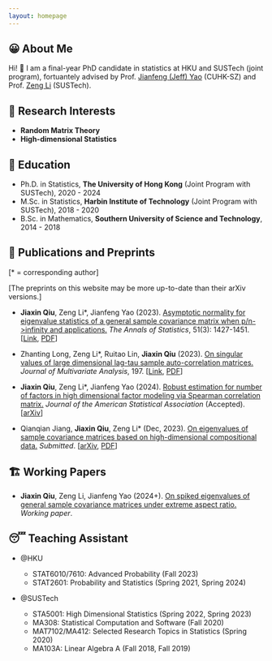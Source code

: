 ```yaml
---
layout: homepage
---
```


## 😀 About Me

Hi! 👋 I am a final-year PhD candidate in statistics at HKU and SUSTech (joint program), fortuantely advised by Prof. [Jianfeng (Jeff) Yao](https://jianfengyao.wordpress.com/) (CUHK-SZ) and Prof. [Zeng Li](https://sites.google.com/site/zenglihku/zeng-li-%E6%9D%8E%E6%9B%BE) (SUSTech). 

## 🧐 Research Interests

- **Random Matrix Theory** 
- **High-dimensional Statistics** 

## 🏫 Education

- Ph.D. in Statistics, **The University of Hong Kong** (Joint Program with SUSTech), 2020 - 2024
- M.Sc. in Statistics, **Harbin Institute of Technology** (Joint Program with SUSTech), 2018 - 2020
- B.Sc. in Mathematics, **Southern University of Science and Technology**, 2014 - 2018

## 📝 Publications and Preprints

[\* = corresponding author]

[The preprints on this website may be more up-to-date than their arXiv versions.]

- **Jiaxin Qiu**, Zeng Li\*, Jianfeng Yao (2023). <u>Asymptotic normality for eigenvalue statistics of a general sample covariance matrix when p/n->infinity and applications.</u> *The Annals of Statistics*, 51(3): 1427-1451. [[Link](https://doi.org/10.1214/23-AOS2300), [PDF](/assets/files/papers/2023-AoS.pdf)]

- Zhanting Long, Zeng Li\*, Ruitao Lin, **Jiaxin Qiu** (2023). <u>On singular values of large dimensional lag-tau sample auto-correlation matrices.</u> *Journal of Multivariate Analysis*, 197. [[Link](https://doi.org/10.1016/j.jmva.2023.105205), [PDF](/assets/files/papers/2023-JMVA.pdf)]
  

- **Jiaxin Qiu**, Zeng Li\*, Jianfeng Yao (2024). <u>Robust estimation for number of factors in high dimensional factor modeling via Spearman correlation matrix.</u> *Journal of the American Statistical Association* (Accepted). [[arXiv](https://arxiv.org/abs/2309.00870)]
  
- Qianqian Jiang, **Jiaxin Qiu**, Zeng Li\* (Dec, 2023). <u>On eigenvalues of sample covariance matrices based on high-dimensional compositional data.</u> *Submitted*. [[arXiv](https://arxiv.org/abs/2312.14420), [PDF](/assets/files/papers/2023-CoDA.pdf)]  

## 🏗️ Working Papers

- **Jiaxin Qiu**, Zeng Li, Jianfeng Yao (2024+). <u>On spiked eigenvalues of general sample covariance matrices under extreme aspect ratio.</u> *Working paper*.

## 😴 Teaching Assistant 

- @HKU
  - STAT6010/7610: Advanced Probability (Fall 2023)
  - STAT2601: Probability and Statistics (Spring 2021, Spring 2024)

- @SUSTech
  - STA5001: High Dimensional Statistics (Spring 2022, Spring 2023)
  - MA308: Statistical Computation and Software (Fall 2020)
  - MAT7102/MA412: Selected Research Topics in Statistics (Spring 2020)
  - MA103A: Linear Algebra A (Fall 2018, Fall 2019)

<!--
## 🔗 Links

- [Advice for Authors (by Jacob Steinhardt)](https://bounded-regret.ghost.io/advice-for-authors/)
- [Foundations and Trends® in Machine Learning](https://www.nowpublishers.com/MAL)
- [Probability Surveys](https://projecteuclid.org/journals/probability-surveys)
-->
